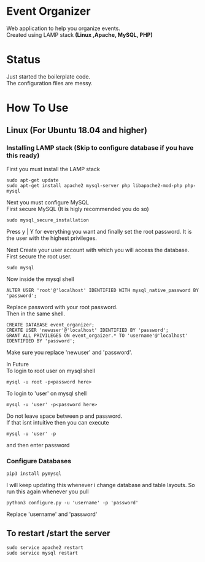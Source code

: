 # Event Organizer
Web application to help you organize events.  
Created using LAMP stack **(Linux ,Apache, MySQL, PHP)**

# Status 
Just started the boilerplate code.  
The configuration files are messy.  

# How To Use 
## Linux (For Ubuntu 18.04 and higher)

### Installing LAMP stack (Skip to configure database if you have this ready)  

First you must install the LAMP stack
```
sudo apt-get update
sudo apt-get install apache2 mysql-server php libapache2-mod-php php-mysql
```
Next you must configure MySQL  
First secure MySQL (It is higly recommended you do so)
```
sudo mysql_secure_installation
```
Press y | Y for everything you want and finally set the root password.
It is the user with the highest privileges.  
   
Next Create your user account with which you will access the database.  
First secure the root user.
```
sudo mysql
```
Now inside the mysql shell
```
ALTER USER 'root'@'localhost' IDENTIFIED WITH mysql_native_password BY 'password';
```
Replace password with your root password.  
Then in the same shell.
```
CREATE DATABASE event_organizer;
CREATE USER 'newuser'@'localhost' IDENTIFIED BY 'password';
GRANT ALL PRIVILEGES ON event_orgaizer.* TO 'username'@'localhost' IDENTIFIED BY 'password';
```
Make sure you replace 'newuser' and 'password'.  

In Future  
To login to root user on mysql shell
```
mysql -u root -p<password here>
```
To login to 'user' on mysql shell
```
mysql -u 'user' -p<password here>
```
Do not leave space between p and password.  
If that isnt intuitive then you can execute 
```
mysql -u 'user' -p
```
and then enter password  
  

### Configure Databases
```
pip3 install pymysql
```
I will keep updating this whenever i change database and table layouts.
So run this again whenever you pull
```
python3 configure.py -u 'username' -p 'password'
```
Replace 'username' and 'password'

## To restart /start the server
```
sudo service apache2 restart
sudo service mysql restart
```









